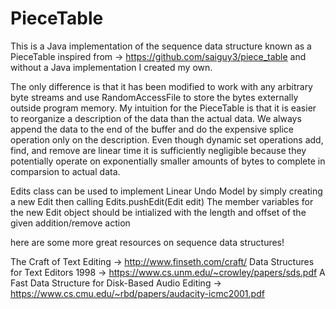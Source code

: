 # PieceTable

This is a Java implementation of the sequence data structure known as a PieceTable
inspired from -> https://github.com/saiguy3/piece_table and without a Java implementation I created my own.

The only difference is that it has been modified to work with any arbitrary byte streams and use RandomAccessFile to store the bytes externally outside program memory. My intuition for the PieceTable is that it is easier to reorganize a description of the data than the actual data. We always append the data to the end
of the buffer and do the expensive splice operation only on the description. 
Even though dynamic set operations add, find, and remove are linear time it is sufficiently negligible because
they potentially operate on exponentially smaller amounts of bytes to complete in comparsion to actual data.

Edits class can be used to implement Linear Undo Model by simply creating a new Edit then calling Edits.pushEdit(Edit edit)
The member variables for the new Edit object should be intialized with the length and offset of the given addition/remove action


here are some more great resources on sequence data structures!

The Craft of Text Editing -> http://www.finseth.com/craft/
Data Structures for Text Editors 1998 -> https://www.cs.unm.edu/~crowley/papers/sds.pdf
A Fast Data Structure for Disk-Based Audio Editing -> https://www.cs.cmu.edu/~rbd/papers/audacity-icmc2001.pdf



